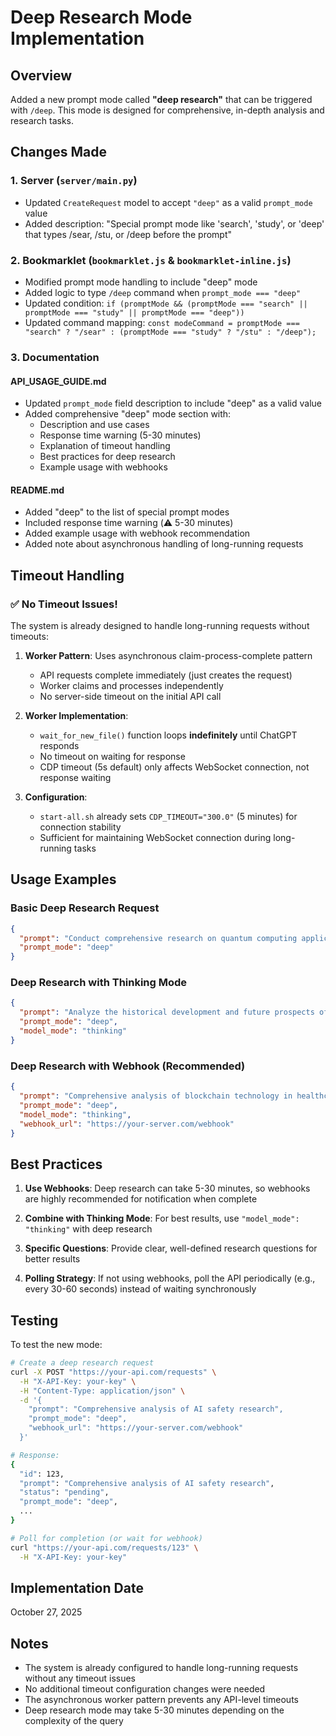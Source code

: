 # Deep Research Mode Implementation

## Overview
Added a new prompt mode called **"deep research"** that can be triggered with `/deep`. This mode is designed for comprehensive, in-depth analysis and research tasks.

## Changes Made

### 1. Server (`server/main.py`)
- Updated `CreateRequest` model to accept `"deep"` as a valid `prompt_mode` value
- Added description: "Special prompt mode like 'search', 'study', or 'deep' that types /sear, /stu, or /deep before the prompt"

### 2. Bookmarklet (`bookmarklet.js` & `bookmarklet-inline.js`)
- Modified prompt mode handling to include "deep" mode
- Added logic to type `/deep` command when `prompt_mode === "deep"`
- Updated condition: `if (promptMode && (promptMode === "search" || promptMode === "study" || promptMode === "deep"))`
- Updated command mapping: `const modeCommand = promptMode === "search" ? "/sear" : (promptMode === "study" ? "/stu" : "/deep");`

### 3. Documentation

#### API_USAGE_GUIDE.md
- Updated `prompt_mode` field description to include "deep" as a valid value
- Added comprehensive "deep" mode section with:
  - Description and use cases
  - Response time warning (5-30 minutes)
  - Explanation of timeout handling
  - Best practices for deep research
  - Example usage with webhooks

#### README.md
- Added "deep" to the list of special prompt modes
- Included response time warning (⚠️ 5-30 minutes)
- Added example usage with webhook recommendation
- Added note about asynchronous handling of long-running requests

## Timeout Handling

### ✅ No Timeout Issues!

The system is already designed to handle long-running requests without timeouts:

1. **Worker Pattern**: Uses asynchronous claim-process-complete pattern
   - API requests complete immediately (just creates the request)
   - Worker claims and processes independently
   - No server-side timeout on the initial API call

2. **Worker Implementation**: 
   - `wait_for_new_file()` function loops **indefinitely** until ChatGPT responds
   - No timeout on waiting for response
   - CDP timeout (5s default) only affects WebSocket connection, not response waiting

3. **Configuration**:
   - `start-all.sh` already sets `CDP_TIMEOUT="300.0"` (5 minutes) for connection stability
   - Sufficient for maintaining WebSocket connection during long-running tasks

## Usage Examples

### Basic Deep Research Request
```json
{
  "prompt": "Conduct comprehensive research on quantum computing applications",
  "prompt_mode": "deep"
}
```

### Deep Research with Thinking Mode
```json
{
  "prompt": "Analyze the historical development and future prospects of renewable energy technology",
  "prompt_mode": "deep",
  "model_mode": "thinking"
}
```

### Deep Research with Webhook (Recommended)
```json
{
  "prompt": "Comprehensive analysis of blockchain technology in healthcare",
  "prompt_mode": "deep",
  "model_mode": "thinking",
  "webhook_url": "https://your-server.com/webhook"
}
```

## Best Practices

1. **Use Webhooks**: Deep research can take 5-30 minutes, so webhooks are highly recommended for notification when complete

2. **Combine with Thinking Mode**: For best results, use `"model_mode": "thinking"` with deep research

3. **Specific Questions**: Provide clear, well-defined research questions for better results

4. **Polling Strategy**: If not using webhooks, poll the API periodically (e.g., every 30-60 seconds) instead of waiting synchronously

## Testing

To test the new mode:

```bash
# Create a deep research request
curl -X POST "https://your-api.com/requests" \
  -H "X-API-Key: your-key" \
  -H "Content-Type: application/json" \
  -d '{
    "prompt": "Comprehensive analysis of AI safety research",
    "prompt_mode": "deep",
    "webhook_url": "https://your-server.com/webhook"
  }'

# Response:
{
  "id": 123,
  "prompt": "Comprehensive analysis of AI safety research",
  "status": "pending",
  "prompt_mode": "deep",
  ...
}

# Poll for completion (or wait for webhook)
curl "https://your-api.com/requests/123" \
  -H "X-API-Key: your-key"
```

## Implementation Date
October 27, 2025

## Notes
- The system is already configured to handle long-running requests without any timeout issues
- No additional timeout configuration changes were needed
- The asynchronous worker pattern prevents any API-level timeouts
- Deep research mode may take 5-30 minutes depending on the complexity of the query

